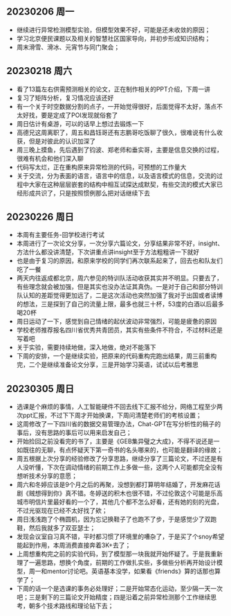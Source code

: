 ## 20230206 周一

- 继续进行异常检测模型实验，但模型效果不好，可能是还未收敛的原因；
- 学习北京便民课题以及相关的智慧社区国家导向，并初步形成知识结构；
- 周末滑雪、滑冰、元宵节与同门聚会；

## 20230218 周六

- 看了13篇左右供需预测相关的论文，正在制作相关的PPT介绍，下周一讲
- 复习了矩阵分析，复习情况应该还好
- 有一个关于时空数据分割的点子，一开始觉得很好，后面觉得不太好，落点不太好找，要是定成了POI发现就俗套了
- 周日估计有桌游，可以的话早上想过去锻炼一下
- 高德兄这周离职了，周五和昌钰哥还有志鹏哥吃饭聊了很久，很难说有什么收获，但是对彼此的认识加深了
- 周三晚上摸鱼，先后遇到了钧波、郑老师和垂实哥，主要是信息交换的过程，很难有机会和他们深入聊
- 代码写太烂，正在重构原来异常检测的代码，可预想的工作量大
- 关于交流，分为表面的语言，语言中的信息，以及语言模式的信息，交流的过程中大家在这种层层嵌套的结构中相互试探达成默契，有些交流的模式大家已经形成共识了，只是按照惯例那么把对话继续下去

## 20230226 周日

- 本周有主要任务-回学校进行考试
- 本周进行了一次论文分享，一次分享六篇论文，分享结果非常不好，insight、方法什么都没讲清楚，下次讲重点讲insight至于方法粗粗讲一下就好
- 也是由于复习的原因，和原来学校的同学们再次联系起来了，回去也和队友们吃了一餐
- 两天内往返成都北京，周六参见的特训队活动收获其实并不明显。只要去了，有些理念就会被加强，但是其实也没办法证其真伪。一是对于自己和部分特训队认知的差距觉得更加远了，二是这次活动也突然加强了我对于出国或者读博的想法，三是探到了自己的流量上限，最多也就三十杯，53度的白酒以后最多喝20杯
- 周日运动了一下，感觉到自己情绪的起伏波动非常强烈，可能是疲惫的原因
- 学校老师推荐报名四川省优秀共青团员，其实有些条件不符合，不过材料还是写着吧
- 关于实验，需要持续地做，深入地做，绝对不能落下
- 下周的安排，一个是继续实验，把原来的代码重构完跑出结果，周三前重构完，二个是继续准备论文分享，三是开始学习英语，试试以后考雅思

## 20230305 周日

- 选课是个麻烦的事情，人工智能硬件不回去线下汇报不给分，网络工程至少两次ppt汇报，不过下下周才开始换课，下周问清楚老师们的考核设置；
- 这周修改了一下四川省的数据交易管理办法，Chat-GPT在写分析性的稿子的事后，没有思路的事后可以用来启发自己；
- 开始捡回之前没看完的书了，主要是《GEB集异璧之大成》，不得不说还是一如既往的无聊，有点怀疑天下第一奇书的名头哪来的，也可能是翻译的缘故；
- 周五根据上次分享的经验修改了分享思路，继续分享了三篇论文，不过还是有人没听懂，下次在调动情绪的前期工作上多做一些，这两个人可能都完全没有想听技术分享的意愿；
- 周六和冬婷应该是9个月之后的再聚，没想到都打算明年结婚了，开发麻花话剧《贼想得到你》真不错。冬婷送的积木也很不错，不过伦敦这个可能是乐高城市明信片里最好看的一个了，其他几个都不怎么好看，还有她的刻的光盘，不过光驱现在已经不太好找了欸；
- 周日浅浅跑了个椭圆机，因为忘记换鞋子了也跑不了步，于是感觉少了双跑鞋，然后我就多了双亚瑟士；
- 发现会议室自习真不错，平时都习惯了环境里的嘈杂了，于是买了个snoy希望能起到作用，本周消费直接奔着3K+去了；
- 上周想重构完之前的实验代码，到了模型那一块我就开始怀疑了。于是我重新理了一遍思路，想换个角度，前期的工作做扎实些，多做些分析再开始设计模型，周一和mentor讨论吧。英语基本没学，如果看《friends》算的话那也算学了；
- 下周的话一个是选课的事务必处理好；二是开始常态化运动，至少隔一天一次吧；三是剩下的三篇论文开始精度；四是沿着之前异常检测那个工作继续思考，朝多个技术路线和理论钻下去；
